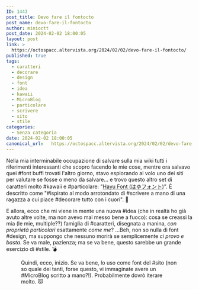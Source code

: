 ```yaml
---
ID: 1443
post_title: Devo fare il fontocto
post_name: devo-fare-il-fontocto
author: minioctt
post_date: 2024-02-02 18:00:05
layout: post
link: >
  https://octospacc.altervista.org/2024/02/02/devo-fare-il-fontocto/
published: true
tags:
  - caratteri
  - decorare
  - design
  - font
  - idea
  - kawaii
  - MicroBlog
  - particolare
  - scrivere
  - sito
  - stile
categories:
  - Senza categoria
date: 2024-02-02 18:00:05
canonical_url:   https://octospacc.altervista.org/2024/02/02/devo-fare-il-fontocto/
---
```

<!-- wp:paragraph -->
<p>Nella mia interminabile occupazione di salvare sulla mia wiki tutti i riferimenti interessanti che scopro facendo le mie cose, mentre ora salvavo quei #font buffi trovati l'altro giorno, stavo esplorando al volo uno dei siti per valutare se fosse o meno da salvare... e trovo questo altro set di caratteri molto #kawaii e #particolare: "<a href="https://dae.booth.pm/items/5189648">Hayu Font (はゆフォント)</a>". È descritto come "#ispirato al modo arrotondato di #scrivere a mano di una ragazza a cui piace #decorare tutto con i cuori". 💫</p>
<!-- /wp:paragraph -->

<!-- wp:paragraph -->
<p>E allora, ecco che mi viene in mente una nuova #idea (che in realtà ho già avuto altre volte, ma non avevo mai messo bene a fuoco): cosa se creassi la mia (le mie, multiple??) famiglia di #caratteri, disegnata a manina, <em>con proprietà particolari</em> esattamente <em>come me</em>? ...Beh, non so nulla di font #design, ma suppongo che nessuno morirà se semplicemente <em>ci provo e basta</em>. Se va male, pazienza; ma se va bene, questo sarebbe un grande esercizio di #stile. 💣</p>
<!-- /wp:paragraph -->

<!-- wp:paragraph -->
<p></p>
<!-- /wp:paragraph -->

<!-- wp:image {"id":1445,"sizeSlug":"large"} -->
<figure class="wp-block-image size-large"><img src="{{site.cdnurl}}/assets/uploads/2024/02/img_2024-02-02-16-21-13-4163565802386824992319-960x720.jpg" alt="" class="wp-image-1445"/><figcaption class="wp-element-caption">Quindi, ecco, inizio. Se va bene, lo uso come font del #sito (non so quale dei tanti, forse questo, vi immaginate avere un #MicroBlog scritto a mano?!). Probabilmente dovrò iterare molto. 😻</figcaption></figure>
<!-- /wp:image -->